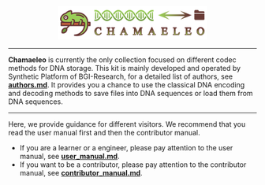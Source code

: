 <p align="center">
<img src="./docs/source/_static/logo.png" alt="Chamaeleo" title="Chamaeleo" width="60%"/>
</p>

---

**Chamaeleo** is currently the only collection focused on different codec methods for DNA storage.
This kit is mainly developed and operated by Synthetic Platform of BGI-Research, for a detailed list of authors, see [**authors.md**](https://github.com/ntpz870817/Chamaeleo/blob/master/docs/source/authors.md).
It provides you a chance to use the classical DNA encoding and decoding methods to save files into DNA sequences or load them from DNA sequences.

---

Here, we provide guidance for different visitors.
We recommend that you read the user manual first and then the contributor manual.

- If you are a learner or a engineer, please pay attention to the user manual, see [**user_manual.md**](https://github.com/ntpz870817/Chamaeleo/blob/master/docs/source/user_manual.md).
- If you want to be a contributor, please pay attention to the contributor manual, see [**contributor_manual.md**](https://github.com/ntpz870817/Chamaeleo/blob/master/docs/source/contributor_manual.md).